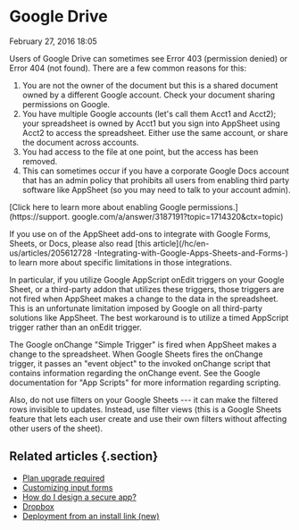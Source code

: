 #  Google Drive


February 27, 2016 18:05

Users of Google Drive can sometimes see Error 403 (permission denied) or Error
404 (not found). There are a few common reasons for this:

  1. You are not the owner of the document but this is a shared document owned by a different Google account. Check your document sharing permissions on Google.
  2. You have multiple Google accounts (let's call them Acct1 and Acct2); your spreadsheet is owned by Acct1 but you sign into AppSheet using Acct2 to access the spreadsheet. Either use the same account, or share the document across accounts. 
  3. You had access to the file at one point, but the access has been removed.
  4. This can sometimes occur if you have a corporate Google Docs account that has an admin policy that prohibits all users from enabling third party software like AppSheet (so you may need to talk to your account admin).

[Click here to learn more about enabling Google permissions.](https://support.
google.com/a/answer/3187191?topic=1714320&ctx=topic)

If you use on of the AppSheet add-ons to integrate with Google Forms, Sheets,
or Docs, please also read [this article](/hc/en-us/articles/205612728
-Integrating-with-Google-Apps-Sheets-and-Forms-) to learn more about specific
limitations in those integrations.

In particular, if you utilize Google AppScript onEdit triggers on your Google
Sheet, or a third-party addon that utilizes these triggers, those triggers are
not fired when AppSheet makes a change to the data in the spreadsheet. This is
an unfortunate limitation imposed by Google on all third-party solutions like
AppSheet. The best workaround is to utilize a timed AppScript trigger rather
than an onEdit trigger.

The Google onChange "Simple Trigger" is fired when AppSheet makes a change to
the spreadsheet. When Google Sheets fires the onChange trigger, it passes an
"event object" to the invoked onChange script that contains information
regarding the onChange event. See the Google documentation for "App Scripts"
for more information regarding scripting.

Also, do not use filters on your Google Sheets --- it can make the filtered
rows invisible to updates. Instead, use filter views (this is a Google Sheets
feature that lets each user create and use their own filters without affecting
other users of the sheet).


## Related articles {.section}

  * [Plan upgrade required](Plan-upgrade-required)
  * [Customizing input forms](Customizing-input-forms)
  * [How do I design a secure app?](How-do-I-design-a-secure-app-)
  * [Dropbox](Dropbox)
  * [Deployment from an install link (new)](Deployment-from-an-install-link-new-)

